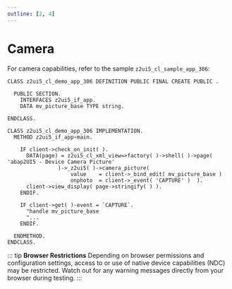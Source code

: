 ```yaml
---
outline: [2, 4]
---
```

# Camera


For camera capabilities, refer to the sample `z2ui5_cl_sample_app_306`:
```abap
CLASS z2ui5_cl_demo_app_306 DEFINITION PUBLIC FINAL CREATE PUBLIC .

  PUBLIC SECTION.
    INTERFACES z2ui5_if_app.
    DATA mv_picture_base TYPE string.

ENDCLASS.

CLASS z2ui5_cl_demo_app_306 IMPLEMENTATION.
  METHOD z2ui5_if_app~main.

    IF client->check_on_init( ).
      DATA(page) = z2ui5_cl_xml_view=>factory( )->shell( )->page( 'abap2UI5 - Device Camera Picture'
                )->_z2ui5( )->camera_picture(
                    value    = client->_bind_edit( mv_picture_base )
                    onphoto  = client->_event( 'CAPTURE' )  ).
      client->view_display( page->stringify( ) ).
    ENDIF.

    IF client->get( )-event = `CAPTURE`.
      "handle mv_picture_base
      "...
    ENDIF.

  ENDMETHOD.
ENDCLASS.
```

::: tip **Browser Restrictions**
Depending on browser permissions and configuration settings, access to or use of native device capabilities (NDC) may be restricted. Watch out for any warning messages directly from your browser during testing.
:::
